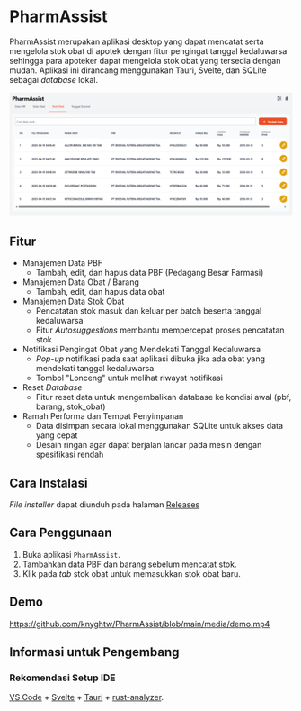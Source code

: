 # PharmAssist

PharmAssist merupakan aplikasi desktop yang dapat mencatat serta mengelola stok obat di apotek dengan fitur pengingat tanggal kedaluwarsa sehingga para apoteker dapat mengelola stok obat yang tersedia dengan mudah. Aplikasi ini dirancang menggunakan Tauri, Svelte, dan SQLite sebagai *database* lokal.

![halaman stok_obat](https://github.com/knyghtw/PharmAssist/blob/main/media/stokobat.png)

## Fitur
- Manajemen Data PBF
  - Tambah, edit, dan hapus data PBF (Pedagang Besar Farmasi)
- Manajemen Data Obat / Barang
  - Tambah, edit, dan hapus data obat
- Manajemen Data Stok Obat
  - Pencatatan stok masuk dan keluar per batch beserta tanggal kedaluwarsa
  - Fitur *Autosuggestions* membantu mempercepat proses pencatatan stok
- Notifikasi Pengingat Obat yang Mendekati Tanggal Kedaluwarsa
  - *Pop-up* notifikasi pada saat aplikasi dibuka jika ada obat yang mendekati tanggal kedaluwarsa
  - Tombol "Lonceng" untuk melihat riwayat notifikasi
- Reset *Database*
  - Fitur reset data untuk mengembalikan database ke kondisi awal (pbf, barang, stok_obat) 
- Ramah Performa dan Tempat Penyimpanan
  - Data disimpan secara lokal menggunakan SQLite untuk akses data yang cepat
  - Desain ringan agar dapat berjalan lancar pada mesin dengan spesifikasi rendah

## Cara Instalasi
*File installer* dapat diunduh pada halaman [Releases](https://github.com/knyghtw/PharmAssist/releases)

## Cara Penggunaan
1. Buka aplikasi `PharmAssist`.
2. Tambahkan data PBF dan barang sebelum mencatat stok.
3. Klik pada *tab* stok obat untuk memasukkan stok obat baru.

## Demo
https://github.com/knyghtw/PharmAssist/blob/main/media/demo.mp4

## Informasi untuk Pengembang
### Rekomendasi Setup IDE
[VS Code](https://code.visualstudio.com/) + [Svelte](https://marketplace.visualstudio.com/items?itemName=svelte.svelte-vscode) + [Tauri](https://marketplace.visualstudio.com/items?itemName=tauri-apps.tauri-vscode) + [rust-analyzer](https://marketplace.visualstudio.com/items?itemName=rust-lang.rust-analyzer).
